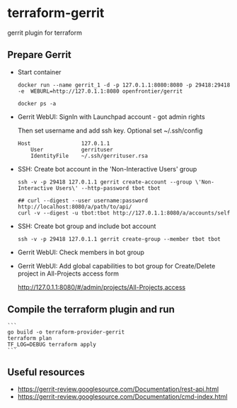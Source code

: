 # terraform-gerrit
gerrit plugin for terraform


## Prepare Gerrit

* Start container

    ```
    docker run --name gerrit_1 -d -p 127.0.1.1:8080:8080 -p 29418:29418 -e  WEBURL=http://127.0.1.1:8080 openfrontier/gerrit

    docker ps -a
    ```
* Gerrit WebUI: SignIn with Launchpad account - got admin rights

    Then set username and add ssh key. Optional set ~/.ssh/config

    ```
    Host                127.0.1.1
        User            gerrituser
        IdentityFile    ~/.ssh/gerrituser.rsa
    ```

* SSH: Create bot account in the 'Non-Interactive Users' group

    ```
    ssh -v -p 29418 127.0.1.1 gerrit create-account --group \'Non-Interactive Users\' --http-password tbot tbot

    ## curl --digest --user username:password http://localhost:8080/a/path/to/api/
    curl -v --digest -u tbot:tbot http://127.0.1.1:8080/a/accounts/self
    ```

* SSH: Create bot group and include bot account

    ```
    ssh -v -p 29418 127.0.1.1 gerrit create-group --member tbot tbot
    ```

* Gerrit WebUI: Check members in bot group

* Gerrit WebUI: Add global capabilities to bot group for Create/Delete project
    in All-Projects access form

    http://127.0.1.1:8080/#/admin/projects/All-Projects,access


## Compile the terraform plugin and run

    ```
    go build -o terraform-provider-gerrit
    terraform plan
    TF_LOG=DEBUG terraform apply
    ```

## Useful resources

 * https://gerrit-review.googlesource.com/Documentation/rest-api.html
 * https://gerrit-review.googlesource.com/Documentation/cmd-index.html
